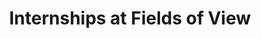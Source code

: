 ---
layout: work-with-us-layout

title: Internships at Fields of View

description: <p class=simple-content>At Fields of View, we offer internships for students enrolled in graduate programmes. We have had interns whose backgrounds range from law, social sciences, technology, and art. Our projects are at the intersection of art, design, technology, and social sciences, and the profiles of all researchers at Fields of View and our interns mirrors this need for diversity.<br/><br/>To intern at FoV, please send your resume with a cover letter indicating the research areas you are interested in to <a href = "mailto:work@fieldsofview.in?subject=Application for the position of Intern" class="mailid">work@fieldsofview.in</a>. All internships are based out of Bangalore.<br/><br/>On the basis of your resume, you will be invited for an interview (a video call) before finalizing the internship.</p>

skills: <p class=simple-content style="font-size:14pt"><b>Honorariums, travel, stay:</b></p><p class=simple-content>We do not pay for short-term internships or cover travel and stay.<br/>If there is any work-related travel (field work, etc), we will reimburse travel costs.<br/><br/></p><p class=simple-content style="font-size:14pt"><b>Working at FoV:</b></p><p class=simple-content>The project you will be working on will be decided based the organization’s requirements and your interests. The deliverables will be decided at the outset. For a list of projects at FoV, <a href="/projects">see here</a>.<br/><br/>Please do mail us at <a href = "mailto:work@fieldsofview.in?subject=Application for the position of Intern" class="mailid">work@fieldsofview.in</a>, if you wish to apply.</p>

ide: intern

tag: Intern

category: jd

permalink: /projects/work-with-us/internships/
---